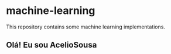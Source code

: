 # machine-learning
This repository contains some machine learning implementations.
## Olá! Eu sou AcelioSousa

